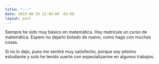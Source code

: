 ```yaml
---
title: "---"
date: 2019-08-29 22:40:00 -05:00
layout: post
---
```


Siempre he sido muy básico en matemática.
Hoy matricule un curso de matemática. 
Espero no dejarlo botado de nuevo, como hago con muchas cosas. 

Si no lo dejo, pues me sentiré muy satisfecho, porque soy pésimo estudiante y solo he tenido suerte con especializarme en algunos trabajos.